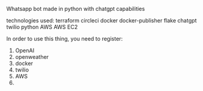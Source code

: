 Whatsapp bot made in python with chatgpt capabilities

technologies used:
terraform
circleci
docker
docker-publisher
flake
chatgpt
twilio
python
AWS 
AWS EC2

In order to use this thing, you need to register:

1) OpenAI
2) openweather
3) docker
4) twilio
5) AWS 
6) 